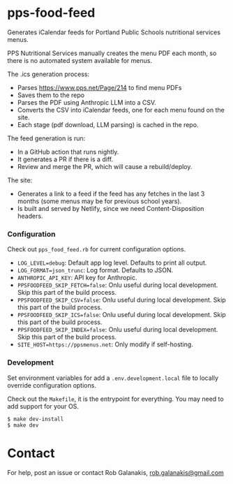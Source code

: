 pps-food-feed
==

Generates iCalendar feeds for Portland Public Schools nutritional services menus.

PPS Nutritional Services manually creates the menu PDF each month,
so there is no automated system available for menus.

The .ics generation process:

- Parses https://www.pps.net/Page/214 to find menu PDFs
- Saves them to the repo
- Parses the PDF using Anthropic LLM into a CSV.
- Converts the CSV into iCalendar feeds, one for each menu found on the site.
- Each stage (pdf download, LLM parsing) is cached in the repo.

The feed generation is run:

- In a GitHub action that runs nightly.
- It generates a PR if there is a diff.
- Review and merge the PR, which will cause a rebuild/deploy.

The site:

- Generates a link to a feed if the feed has any fetches in the last 3 months 
  (some menus may be for previous school years).
- Is built and served by Netlify, since we need Content-Disposition headers.

### Configuration

Check out `pps_food_feed.rb` for current configuration options.

- `LOG_LEVEL=debug`: Default app log level. Defaults to print all output.
- `LOG_FORMAT=json_trunc`: Log format. Defaults to JSON.
- `ANTHROPIC_API_KEY`: API key for Anthropic.
- `PPSFOODFEED_SKIP_FETCH=false`: Onlu useful during local development. Skip this part of the build process.
- `PPSFOODFEED_SKIP_CSV=false`: Onlu useful during local development. Skip this part of the build process.
- `PPSFOODFEED_SKIP_ICS=false`: Onlu useful during local development. Skip this part of the build process.
- `PPSFOODFEED_SKIP_INDEX=false`: Onlu useful during local development. Skip this part of the build process.
- `SITE_HOST=https://ppsmenus.net`: Only modify if self-hosting.

### Development

Set environment variables for add a `.env.development.local` file to locally override configuration options.

Check out the `Makefile`, it is the entrypoint for everything. You may need to add support for your OS.

```sh
$ make dev-install
$ make dev
```

# Contact

For help, post an issue or contact Rob Galanakis, rob.galanakis@gmail.com
